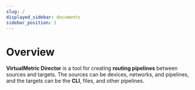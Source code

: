 ```yaml
---
slug: /
displayed_sidebar: documents
sidebar_position: 1
---
```


# Overview

**VirtualMetric Director** is a tool for creating **routing pipelines** between sources and targets. The sources can be devices, networks, and pipelines, and the targets can be the **CLI**, files, and other pipelines.
